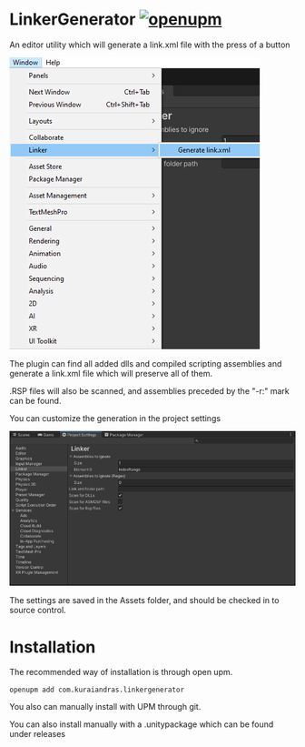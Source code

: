 # LinkerGenerator [![openupm](https://img.shields.io/npm/v/com.kuraiandras.linkergenerator?label=openupm&registry_uri=https://package.openupm.com)](https://openupm.com/packages/com.kuraiandras.linkergenerator/)

An editor utility which will generate a link.xml file with the press of a button

![Window Menu](/.github/images/WindowMenu.png)

The plugin can find all added dlls and compiled scripting assemblies and generate a link.xml file which will preserve all of them.

.RSP files will also be scanned, and assemblies preceded by the "-r:" mark can be found.

You can customize the generation in the project settings

![Project Settings](/.github/images/ProjectSettings.png)

The settings are saved in the Assets folder, and should be checked in to source control.

# Installation

The recommended way of installation is through open upm.

```pwsh
openupm add com.kuraiandras.linkergenerator
```

You also can manually install with UPM through git.

You can also install manually with a .unitypackage which can be found under releases
